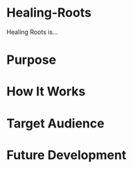 # Healing-Roots
Healing Roots is...
# Purpose
# How It Works
# Target Audience
# Future Development
